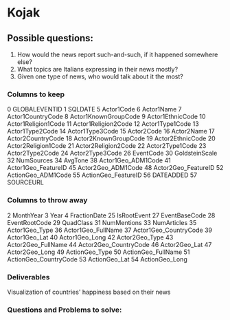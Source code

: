 # Kojak

## Possible questions:
1. How would the news report such-and-such, if it happened somewhere else?
2. What topics are Italians expressing in their news mostly?
3. Given one type of news, who would talk about it the most?

### Columns to keep
0   GLOBALEVENTID
1   SQLDATE
5                       Actor1Code
6                       Actor1Name
7                Actor1CountryCode
8             Actor1KnownGroupCode
9                 Actor1EthnicCode
10             Actor1Religion1Code
11             Actor1Religion2Code
12                 Actor1Type1Code
13                 Actor1Type2Code
14                 Actor1Type3Code
15                      Actor2Code
16                      Actor2Name
17               Actor2CountryCode
18            Actor2KnownGroupCode
19                Actor2EthnicCode
20             Actor2Religion1Code
21             Actor2Religion2Code
22                 Actor2Type1Code
23                 Actor2Type2Code
24                 Actor2Type3Code
26                       EventCode
30                  GoldsteinScale
32                      NumSources
34                         AvgTone
38              Actor1Geo_ADM1Code
41             Actor1Geo_FeatureID
45              Actor2Geo_ADM1Code
48             Actor2Geo_FeatureID
52              ActionGeo_ADM1Code
55             ActionGeo_FeatureID
56                       DATEADDED
57                       SOURCEURL

### Columns to throw away
2                        MonthYear
3                             Year
4                     FractionDate
25                     IsRootEvent
27                   EventBaseCode
28                   EventRootCode
29                       QuadClass
31                     NumMentions
33                     NumArticles
35                  Actor1Geo_Type
36              Actor1Geo_FullName
37           Actor1Geo_CountryCode
39                   Actor1Geo_Lat
40                  Actor1Geo_Long
42                  Actor2Geo_Type
43              Actor2Geo_FullName
44           Actor2Geo_CountryCode
46                   Actor2Geo_Lat
47                  Actor2Geo_Long
49                  ActionGeo_Type
50              ActionGeo_FullName
51           ActionGeo_CountryCode
53                   ActionGeo_Lat
54                  ActionGeo_Long

### Deliverables
Visualization of countries' happiness based on their news


### Questions and Problems to solve:
